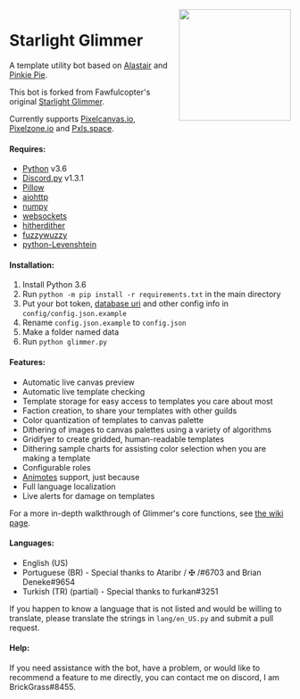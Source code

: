 <img align="right" width="200" height="200" src="avatar.jpg">

# Starlight Glimmer
A template utility bot based on [Alastair](Make-Alastair-Great-Again) and [Pinkie Pie](https://pastebin.com/Tg1p5AnW).

This bot is forked from Fawfulcopter's original [Starlight Glimmer](https://github.com/DiamondIceNS/StarlightGlimmer).

Currently supports [Pixelcanvas.io](https://pixelcanvas.io), [Pixelzone.io](https://pixelzone.io) and [Pxls.space](https://pxls.space).

#### Requires:
- [Python](https://www.python.org/downloads/release/python-365/) v3.6
- [Discord.py](https://github.com/Rapptz/discord.py/) v1.3.1
- [Pillow](https://pillow.readthedocs.io/en/latest/installation.html)
- [aiohttp](https://aiohttp.readthedocs.io/en/stable/) 
- [numpy](https://www.scipy.org/scipylib/download.html) 
- [websockets](https://pypi.org/project/websockets/)
- [hitherdither](https://www.github.com/hbldh/hitherdither)
- [fuzzywuzzy](https://github.com/seatgeek/fuzzywuzzy) 
- [python-Levenshtein](https://github.com/ztane/python-Levenshtein/) 

#### Installation:
1. Install Python 3.6
2. Run `python -m pip install -r requirements.txt` in the main directory
3. Put your bot token, [database uri](https://docs.sqlalchemy.org/en/13/core/engines.html#database-urls) and other config info in `config/config.json.example`
3. Rename `config.json.example` to `config.json`
4. Make a folder named data
4. Run `python glimmer.py`

#### Features:
- Automatic live canvas preview
- Automatic live template checking
- Template storage for easy access to templates you care about most
- Faction creation, to share your templates with other guilds
- Color quantization of templates to canvas palette
- Dithering of images to canvas palettes using a variety of algorithms
- Gridifyer to create gridded, human-readable templates
- Dithering sample charts for assisting color selection when you are making a template
- Configurable roles
- [Animotes](https://github.com/ev1l0rd/animotes) support, just because
- Full language localization
- Live alerts for damage on templates

For a more in-depth walkthrough of Glimmer's core functions, see [the wiki page](https://github.com/BrickGrass/StarlightGlimmer/wiki).

#### Languages:
- English (US)
- Portuguese (BR) - Special thanks to Ataribr / ✠ /#6703 and Brian Deneke#9654
- Turkish (TR) (partial) - Special thanks to furkan#3251

If you happen to know a language that is not listed and would be willing to translate, please translate the strings in `lang/en_US.py` and submit a pull request.

#### Help:
If you need assistance with the bot, have a problem, or would like to recommend a feature to me directly, you can contact me on discord, I am BrickGrass#8455.

[avatar]: avatar.jpg
